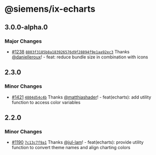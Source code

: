 # @siemens/ix-echarts

## 3.0.0-alpha.0

### Major Changes

- [#1238](https://github.com/siemens/ix/pull/1238) [`8803f3185b8a183926576d9f28894f9e1aa92ec3`](https://github.com/siemens/ix/commit/8803f3185b8a183926576d9f28894f9e1aa92ec3) Thanks [@danielleroux](https://github.com/danielleroux)! - feat: reduce bundle size in combination with icons

## 2.3.0

### Minor Changes

- [#1421](https://github.com/siemens/ix/pull/1421) [`4804d54c4b`](https://github.com/siemens/ix/commit/4804d54c4b7cc70a8c155397d0c4ef9eefa13ec4) Thanks [@matthiashader](https://github.com/matthiashader)! - feat(echarts): add utility function to access color variables

## 2.2.0

### Minor Changes

- [#1190](https://github.com/siemens/ix/pull/1190) [`7c13c7f9a1`](https://github.com/siemens/ix/commit/7c13c7f9a159fb13502cb8a88f2e40b285a9b77e) Thanks [@jul-lam](https://github.com/jul-lam)! - feat(echarts): provide utility function to convert theme names and align charting colors
